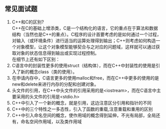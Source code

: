 ## 常见面试题
1. C++和C的区别?  
C++在C的基础上增添类，C是一个结构化的语言，它的重点在于算法和数据结构（当然也是C++的重点）。C程序的设计首要考虑的是如何通过一个过程，对输入（或环境条件）进行适当的运算处理得到输出；C++则考虑如何构造一个对象模型，让这个对象模型能够契合与之对应的问题域，这样就可以通过获取对象的状态信息得到输出或实现过程控制。  
在细节上还有如下区别：  
1. C语言中的封装性更多的使用struct（结构体），而在C++中封装性的使用是引入了新的概念class（类的使用）。
2. 在申请内存中，C语言更多的使用malloc和free，而在C++中更多的使用的是new和delete来进行内存的分配和创建对象。
3. 头文件的引用，在C++中头文件的引用采用的是&lt;iostream&gt;，而在C语言中主要采用的头文件的引用是&lt;stdio.h&gt;
4. C++中引入了一个新的概念，就是引用，这边注意区分引用和指针的不同
5. C++中的三个特性之一多态性，引入了函数的重载,注意重载和重用的区别
6. C++中引入命名空间的概念，使作用域的概念得到延伸，不光有局部，全局还有，命名空间作用域，以及类作用域